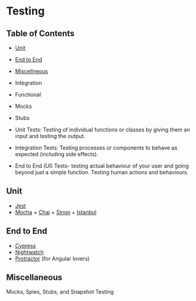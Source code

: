 # Testing

## Table of Contents

* [Unit](#unit)
* [End to End](#end-to-end)
* [Miscellneous](#miscellaneous)
* Integration
* Functional
* Mocks
* Stubs

* Unit Tests: Testing of individual functions or classes by giving them an input and testing the output.
* Integration Tests: Testing processes or components to behave as expected (including side effects).
* End to End (UI) Tests- testing actual behaviour of your user and going beyond just a simple function. Testing human actions and behaviours.

## Unit

* [Jest](https://jestjs.io/)
* [Mocha](https://mochajs.org/) + [Chai](https://www.chaijs.com/) + [Sinon](https://sinonjs.org/) + [Istanbul](https://istanbul.js.org/)

## End to End

* [Cypress](https://www.cypress.io/)
* [Nightwatch](http://nightwatchjs.org/)
* [Protractor](https://www.protractortest.org/) (for Angular lovers)

## Miscellaneous

Mocks, Spies, Stubs, and Snapshot Testing
